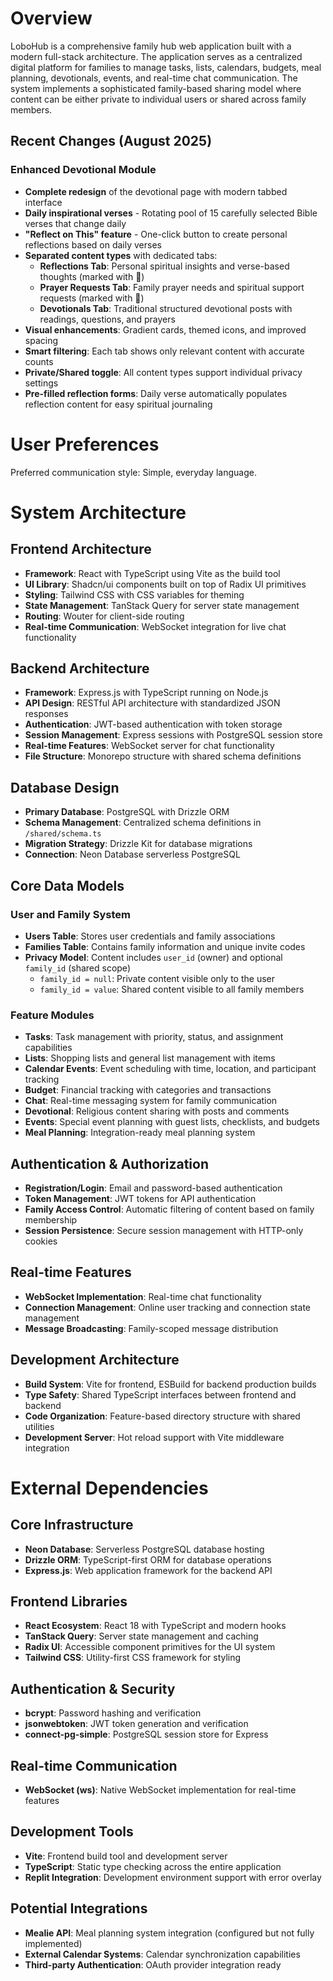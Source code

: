 # Overview

LoboHub is a comprehensive family hub web application built with a modern full-stack architecture. The application serves as a centralized digital platform for families to manage tasks, lists, calendars, budgets, meal planning, devotionals, events, and real-time chat communication. The system implements a sophisticated family-based sharing model where content can be either private to individual users or shared across family members.

## Recent Changes (August 2025)

### Enhanced Devotional Module
- **Complete redesign** of the devotional page with modern tabbed interface
- **Daily inspirational verses** - Rotating pool of 15 carefully selected Bible verses that change daily
- **"Reflect on This" feature** - One-click button to create personal reflections based on daily verses
- **Separated content types** with dedicated tabs:
  - **Reflections Tab**: Personal spiritual insights and verse-based thoughts (marked with 🌟)
  - **Prayer Requests Tab**: Family prayer needs and spiritual support requests (marked with 🙏)
  - **Devotionals Tab**: Traditional structured devotional posts with readings, questions, and prayers
- **Visual enhancements**: Gradient cards, themed icons, and improved spacing
- **Smart filtering**: Each tab shows only relevant content with accurate counts
- **Private/Shared toggle**: All content types support individual privacy settings
- **Pre-filled reflection forms**: Daily verse automatically populates reflection content for easy spiritual journaling

# User Preferences

Preferred communication style: Simple, everyday language.

# System Architecture

## Frontend Architecture
- **Framework**: React with TypeScript using Vite as the build tool
- **UI Library**: Shadcn/ui components built on top of Radix UI primitives
- **Styling**: Tailwind CSS with CSS variables for theming
- **State Management**: TanStack Query for server state management
- **Routing**: Wouter for client-side routing
- **Real-time Communication**: WebSocket integration for live chat functionality

## Backend Architecture
- **Framework**: Express.js with TypeScript running on Node.js
- **API Design**: RESTful API architecture with standardized JSON responses
- **Authentication**: JWT-based authentication with token storage
- **Session Management**: Express sessions with PostgreSQL session store
- **Real-time Features**: WebSocket server for chat functionality
- **File Structure**: Monorepo structure with shared schema definitions

## Database Design
- **Primary Database**: PostgreSQL with Drizzle ORM
- **Schema Management**: Centralized schema definitions in `/shared/schema.ts`
- **Migration Strategy**: Drizzle Kit for database migrations
- **Connection**: Neon Database serverless PostgreSQL

## Core Data Models

### User and Family System
- **Users Table**: Stores user credentials and family associations
- **Families Table**: Contains family information and unique invite codes
- **Privacy Model**: Content includes `user_id` (owner) and optional `family_id` (shared scope)
  - `family_id = null`: Private content visible only to the user
  - `family_id = value`: Shared content visible to all family members

### Feature Modules
- **Tasks**: Task management with priority, status, and assignment capabilities
- **Lists**: Shopping lists and general list management with items
- **Calendar Events**: Event scheduling with time, location, and participant tracking
- **Budget**: Financial tracking with categories and transactions
- **Chat**: Real-time messaging system for family communication
- **Devotional**: Religious content sharing with posts and comments
- **Events**: Special event planning with guest lists, checklists, and budgets
- **Meal Planning**: Integration-ready meal planning system

## Authentication & Authorization
- **Registration/Login**: Email and password-based authentication
- **Token Management**: JWT tokens for API authentication
- **Family Access Control**: Automatic filtering of content based on family membership
- **Session Persistence**: Secure session management with HTTP-only cookies

## Real-time Features
- **WebSocket Implementation**: Real-time chat functionality
- **Connection Management**: Online user tracking and connection state management
- **Message Broadcasting**: Family-scoped message distribution

## Development Architecture
- **Build System**: Vite for frontend, ESBuild for backend production builds
- **Type Safety**: Shared TypeScript interfaces between frontend and backend
- **Code Organization**: Feature-based directory structure with shared utilities
- **Development Server**: Hot reload support with Vite middleware integration

# External Dependencies

## Core Infrastructure
- **Neon Database**: Serverless PostgreSQL database hosting
- **Drizzle ORM**: TypeScript-first ORM for database operations
- **Express.js**: Web application framework for the backend API

## Frontend Libraries
- **React Ecosystem**: React 18 with TypeScript and modern hooks
- **TanStack Query**: Server state management and caching
- **Radix UI**: Accessible component primitives for the UI system
- **Tailwind CSS**: Utility-first CSS framework for styling

## Authentication & Security
- **bcrypt**: Password hashing and verification
- **jsonwebtoken**: JWT token generation and verification
- **connect-pg-simple**: PostgreSQL session store for Express

## Real-time Communication
- **WebSocket (ws)**: Native WebSocket implementation for real-time features

## Development Tools
- **Vite**: Frontend build tool and development server
- **TypeScript**: Static type checking across the entire application
- **Replit Integration**: Development environment support with error overlay

## Potential Integrations
- **Mealie API**: Meal planning system integration (configured but not fully implemented)
- **External Calendar Systems**: Calendar synchronization capabilities
- **Third-party Authentication**: OAuth provider integration ready